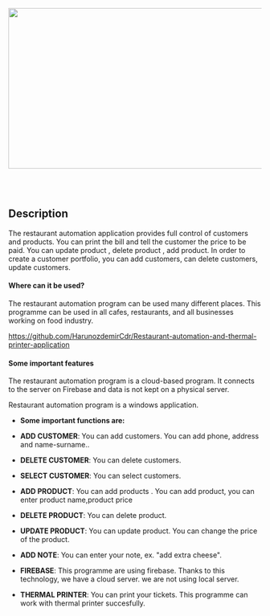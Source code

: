 <p align="center"><img width="640" height="320" src="https://imgyukle.com/i/QltmRH"></p>


  </br></br>


## Description

The restaurant automation application provides full control of customers and products.
You can print the bill and tell the customer the price to be paid.
You can update product , delete product , add product.
In order to create a customer portfolio, you can add customers, can delete customers, update customers.


#### Where can it be used?

The restaurant automation program can be used many different places.
This programme can be used in all cafes, restaurants, and all businesses working on food industry.

https://github.com/HarunozdemirCdr/Restaurant-automation-and-thermal-printer-application

#### Some important features

The restaurant automation program is a cloud-based program.
It connects to the server on Firebase and data is not kept on a physical server.

Restaurant automation program is a windows application.

- **Some important functions are:**


- **ADD CUSTOMER**: You can add customers. You can add phone, address and name-surname..
  
- **DELETE CUSTOMER**: You can delete customers.
  
- **SELECT CUSTOMER**: You can select customers.


- **ADD PRODUCT**: You can add products . You can add product, you can enter product name,product price
  
- **DELETE PRODUCT**:  You can delete product.

-  **UPDATE PRODUCT**: You can update product. You can change the price of the product.

-  **ADD NOTE**: You can enter your note, ex. "add extra cheese".
  
- **FIREBASE**: This programme are using firebase. Thanks to this technology, we have a cloud server. we are not using local server.

- **THERMAL PRINTER**: You can print your tickets. This programme can work with thermal printer succesfully.

